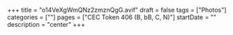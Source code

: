 +++
title = "o14VeXgWmQNz2zmznQgG.avif"
draft = false
tags = ["Photos"]
categories = [""]
pages = ["CEC Token 406 (B, bB, C, N)"]
startDate = ""
description = "center"
+++
